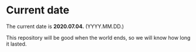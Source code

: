 # Current date

The current date is **2020.07.04.** (YYYY.MM.DD.)

This repository will be good when the world ends, so we will know how long it lasted.